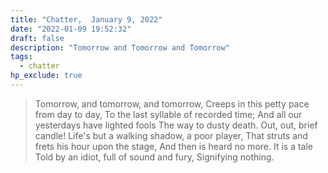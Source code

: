 ```yaml
---
title: "Chatter,  January 9, 2022"
date: "2022-01-09 19:52:32"
draft: false
description: "Tomorrow and Tomorrow and Tomorrow"
tags:
  - chatter
hp_exclude: true
---
```


> Tomorrow, and tomorrow, and tomorrow,
> Creeps in this petty pace from day to day,
> To the last syllable of recorded time;
> And all our yesterdays have lighted fools
> The way to dusty death. Out, out, brief candle!
> Life's but a walking shadow, a poor player,
> That struts and frets his hour upon the stage,
> And then is heard no more. It is a tale
> Told by an idiot, full of sound and fury,
> Signifying nothing.
